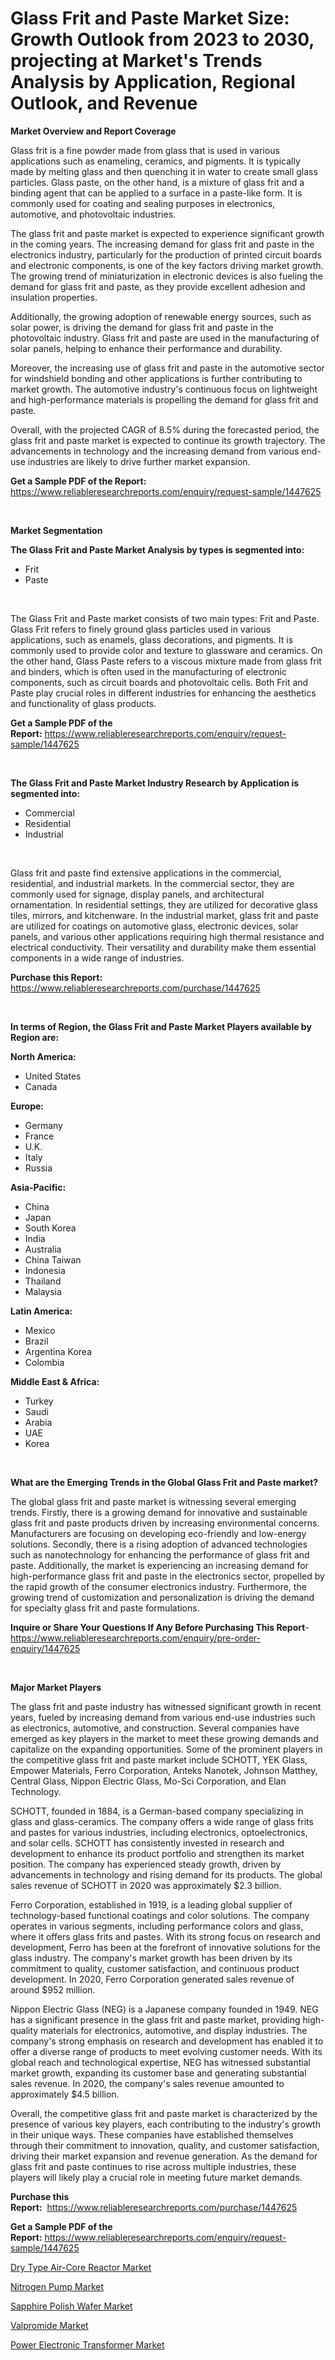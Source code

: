<p><h1>Glass Frit and Paste Market Size: Growth Outlook from 2023 to 2030, projecting at Market's Trends Analysis by Application, Regional Outlook, and Revenue</h1></p><p><strong>Market Overview and Report Coverage</strong></p>
<p><p>Glass frit is a fine powder made from glass that is used in various applications such as enameling, ceramics, and pigments. It is typically made by melting glass and then quenching it in water to create small glass particles. Glass paste, on the other hand, is a mixture of glass frit and a binding agent that can be applied to a surface in a paste-like form. It is commonly used for coating and sealing purposes in electronics, automotive, and photovoltaic industries.</p><p>The glass frit and paste market is expected to experience significant growth in the coming years. The increasing demand for glass frit and paste in the electronics industry, particularly for the production of printed circuit boards and electronic components, is one of the key factors driving market growth. The growing trend of miniaturization in electronic devices is also fueling the demand for glass frit and paste, as they provide excellent adhesion and insulation properties.</p><p>Additionally, the growing adoption of renewable energy sources, such as solar power, is driving the demand for glass frit and paste in the photovoltaic industry. Glass frit and paste are used in the manufacturing of solar panels, helping to enhance their performance and durability.</p><p>Moreover, the increasing use of glass frit and paste in the automotive sector for windshield bonding and other applications is further contributing to market growth. The automotive industry's continuous focus on lightweight and high-performance materials is propelling the demand for glass frit and paste.</p><p>Overall, with the projected CAGR of 8.5% during the forecasted period, the glass frit and paste market is expected to continue its growth trajectory. The advancements in technology and the increasing demand from various end-use industries are likely to drive further market expansion.</p></p>
<p><strong>Get a Sample PDF of the Report:</strong> <a href="https://www.reliableresearchreports.com/enquiry/request-sample/1447625">https://www.reliableresearchreports.com/enquiry/request-sample/1447625</a></p>
<p>&nbsp;</p>
<p><strong>Market Segmentation</strong></p>
<p><strong>The Glass Frit and Paste Market Analysis by types is segmented into:</strong></p>
<p><ul><li>Frit</li><li>Paste</li></ul></p>
<p>&nbsp;</p>
<p><p>The Glass Frit and Paste market consists of two main types: Frit and Paste. Glass Frit refers to finely ground glass particles used in various applications, such as enamels, glass decorations, and pigments. It is commonly used to provide color and texture to glassware and ceramics. On the other hand, Glass Paste refers to a viscous mixture made from glass frit and binders, which is often used in the manufacturing of electronic components, such as circuit boards and photovoltaic cells. Both Frit and Paste play crucial roles in different industries for enhancing the aesthetics and functionality of glass products.</p></p>
<p><strong>Get a Sample PDF of the Report:</strong>&nbsp;<a href="https://www.reliableresearchreports.com/enquiry/request-sample/1447625">https://www.reliableresearchreports.com/enquiry/request-sample/1447625</a></p>
<p>&nbsp;</p>
<p><strong>The Glass Frit and Paste Market Industry Research by Application is segmented into:</strong></p>
<p><ul><li>Commercial</li><li>Residential</li><li>Industrial</li></ul></p>
<p>&nbsp;</p>
<p><p>Glass frit and paste find extensive applications in the commercial, residential, and industrial markets. In the commercial sector, they are commonly used for signage, display panels, and architectural ornamentation. In residential settings, they are utilized for decorative glass tiles, mirrors, and kitchenware. In the industrial market, glass frit and paste are utilized for coatings on automotive glass, electronic devices, solar panels, and various other applications requiring high thermal resistance and electrical conductivity. Their versatility and durability make them essential components in a wide range of industries.</p></p>
<p><strong>Purchase this Report:</strong>&nbsp; <a href="https://www.reliableresearchreports.com/purchase/1447625">https://www.reliableresearchreports.com/purchase/1447625</a></p>
<p>&nbsp;</p>
<p><strong>In terms of Region, the Glass Frit and Paste Market Players available by Region are:</strong></p>
<p>
    <p> <strong> North America: </strong>
        <ul>
            <li>United States</li>
            <li>Canada</li>
        </ul>
        </p> 
    <p> <strong> Europe: </strong>
        <ul>
            <li>Germany</li>
            <li>France</li>
            <li>U.K.</li>
            <li>Italy</li>
            <li>Russia</li>
        </ul>
        </p> 
    <p> <strong> Asia-Pacific: </strong>
        <ul>
            <li>China</li>
            <li>Japan</li>
            <li>South Korea</li>
            <li>India</li>
            <li>Australia</li>
            <li>China Taiwan</li>
            <li>Indonesia</li>
            <li>Thailand</li>
            <li>Malaysia</li>
        </ul>
        </p> 
    <p> <strong> Latin America: </strong>
        <ul>
            <li>Mexico</li>
            <li>Brazil</li>
            <li>Argentina Korea</li>
            <li>Colombia</li>
        </ul>
        </p> 
    <p> <strong> Middle East & Africa: </strong>
        <ul>
            <li>Turkey</li>
            <li>Saudi</li>
            <li>Arabia</li>
            <li>UAE</li>
            <li>Korea</li>
        </ul>
    </p>
    </p>
<p>&nbsp;</p>
<p><strong>What are the Emerging Trends in the Global Glass Frit and Paste market?</strong></p>
<p><p>The global glass frit and paste market is witnessing several emerging trends. Firstly, there is a growing demand for innovative and sustainable glass frit and paste products driven by increasing environmental concerns. Manufacturers are focusing on developing eco-friendly and low-energy solutions. Secondly, there is a rising adoption of advanced technologies such as nanotechnology for enhancing the performance of glass frit and paste. Additionally, the market is experiencing an increasing demand for high-performance glass frit and paste in the electronics sector, propelled by the rapid growth of the consumer electronics industry. Furthermore, the growing trend of customization and personalization is driving the demand for specialty glass frit and paste formulations.</p></p>
<p><strong>Inquire or Share Your Questions If Any Before Purchasing This Report</strong>- <a href="https://www.reliableresearchreports.com/enquiry/pre-order-enquiry/1447625">https://www.reliableresearchreports.com/enquiry/pre-order-enquiry/1447625</a></p>
<p>&nbsp;</p>
<p><strong>Major Market Players</strong></p>
<p><p>The glass frit and paste industry has witnessed significant growth in recent years, fueled by increasing demand from various end-use industries such as electronics, automotive, and construction. Several companies have emerged as key players in the market to meet these growing demands and capitalize on the expanding opportunities. Some of the prominent players in the competitive glass frit and paste market include SCHOTT, YEK Glass, Empower Materials, Ferro Corporation, Arıteks Nanotek, Johnson Matthey, Central Glass, Nippon Electric Glass, Mo-Sci Corporation, and Elan Technology.</p><p>SCHOTT, founded in 1884, is a German-based company specializing in glass and glass-ceramics. The company offers a wide range of glass frits and pastes for various industries, including electronics, optoelectronics, and solar cells. SCHOTT has consistently invested in research and development to enhance its product portfolio and strengthen its market position. The company has experienced steady growth, driven by advancements in technology and rising demand for its products. The global sales revenue of SCHOTT in 2020 was approximately $2.3 billion.</p><p>Ferro Corporation, established in 1919, is a leading global supplier of technology-based functional coatings and color solutions. The company operates in various segments, including performance colors and glass, where it offers glass frits and pastes. With its strong focus on research and development, Ferro has been at the forefront of innovative solutions for the glass industry. The company's market growth has been driven by its commitment to quality, customer satisfaction, and continuous product development. In 2020, Ferro Corporation generated sales revenue of around $952 million.</p><p>Nippon Electric Glass (NEG) is a Japanese company founded in 1949. NEG has a significant presence in the glass frit and paste market, providing high-quality materials for electronics, automotive, and display industries. The company's strong emphasis on research and development has enabled it to offer a diverse range of products to meet evolving customer needs. With its global reach and technological expertise, NEG has witnessed substantial market growth, expanding its customer base and generating substantial sales revenue. In 2020, the company's sales revenue amounted to approximately $4.5 billion.</p><p>Overall, the competitive glass frit and paste market is characterized by the presence of various key players, each contributing to the industry's growth in their unique ways. These companies have established themselves through their commitment to innovation, quality, and customer satisfaction, driving their market expansion and revenue generation. As the demand for glass frit and paste continues to rise across multiple industries, these players will likely play a crucial role in meeting future market demands.</p></p>
<p><strong>Purchase this Report:</strong>&nbsp;&nbsp;<a href="https://www.reliableresearchreports.com/purchase/1447625">https://www.reliableresearchreports.com/purchase/1447625</a></p>
<p></p>
<p><strong>Get a Sample PDF of the Report:</strong>&nbsp;<a href="https://www.reliableresearchreports.com/enquiry/request-sample/1447625">https://www.reliableresearchreports.com/enquiry/request-sample/1447625</a></p>
<p><p><a href="https://www.linkedin.com/pulse/decoding-dry-type-air-core-reactor-market-deep-dive-latest-trends/">Dry Type Air-Core Reactor Market</a></p><p><a href="https://medium.com/@taraktanay7654/nitrogen-pump-market-size-growth-forecast-2023-2030-da8a17ddd2f6">Nitrogen Pump Market</a></p><p><a href="https://www.linkedin.com/pulse/sapphire-polish-wafer-market-size-growth-forecast-from/">Sapphire Polish Wafer Market</a></p><p><a href="https://medium.com/@sink.pay.sand/valpromide-market-size-cagr-trends-2024-2030-7a830b8da6a9">Valpromide Market</a></p><p><a href="https://www.linkedin.com/pulse/power-electronic-transformer-market-research-report-provides/">Power Electronic Transformer Market</a></p></p>